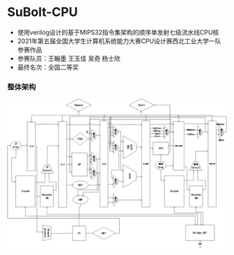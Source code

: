 # SuBolt-CPU

- 使用verilog设计的基于MIPS32指令集架构的顺序单发射七级流水线CPU核
- 2021年第五届全国大学生计算机系统能力大赛CPU设计赛西北工业大学一队参赛作品
- 参赛队员：王翰墨 王玉佳 吴奇 杨士欣
- 最终名次：全国二等奖

### 整体架构

![arch](./arch.png)